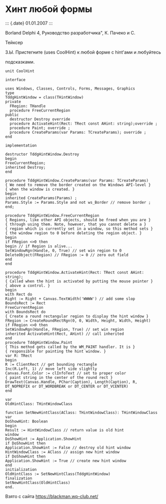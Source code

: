 Хинт любой формы
================

::: {.date}
01.01.2007
:::

Borland Delphi 4, Руководство разработчика\", К. Пачеко и С.

Тейксер

З.Ы. Пристегните (uses CoolHint) к любой форме с hint\'ами и любуйтесь

подсказками.

    unit CoolHint 
     
    interface 
     
    uses Windows, Classes, Controls, Forms, Messages, Graphics 
    type 
    TddgHintWindow = class(THintWindow) 
    private 
      FRegion: THandle 
      procedure FreeCurrentRegion 
    public 
      destructor Destroy override 
      procedure ActivateHint(Rect: TRect const AHint: string);override ;
      procedure Paint; override ;
      procedure CreateParams(var Params: TCreateParams); override ;
    end 
     
    implementation 
     
    destructor TddgHintWindow.Destroy 
    begin 
    FreeCurrentRegion; 
    inherited Destroy; 
    end 
     
    procedure TddgHintWindow.CreateParams(var Params: TCreateParams) 
    { We need to remove the border created on the Windows API-level } 
    { when the window is created. } 
    begin 
    inherited CreateParams(Params) ;
    Params.Style := Params.Style and not ws_Border // remove border ;
    end;
     
    procedure TddgHintWindow.FreeCurrentRegion 
    { Regions, like other API objects, should be freed when you are } 
    { through using them. Note, however, that you cannot delete a } 
    { region which is currently set in a window, so this method sets } 
    { the window region to 0 before deleting the region object. } 
    begin 
    if FRegion <>0 then 
    begin // if Region is alive... 
    SetWindowRgn(Handle, 0, True) // set win region to 0 
    DeleteObject(FRegion) // FRegion := 0 // zero out field 
    end 
    end 
     
    procedure TddgHintWindow.ActivateHint(Rect: TRect const AHint: string); 
    { Called when the hint is activated by putting the mouse pointer } 
    { above a control. } 
    begin 
    with Rect do 
    Right := Right + Canvas.TextWidth('WWWW') // add some slop 
    BoundsRect := Rect 
    FreeCurrentRegion 
    with BoundsRect do 
    { Create a round rectangular region to display the hint window } 
    FRegion := CreateRoundRectRgn(0, 0, Width, Height, Width, Height) 
    if FRegion <>0 then 
    SetWindowRgn(Handle, FRegion, True) // set win region 
    inherited ActivateHint(Rect, AHint) // call inherited 
    end 
    procedure TddgHintWindow.Paint 
    { This method gets called by the WM_PAINT handler. It is } 
    { responsible for painting the hint window. } 
    var R: TRect 
    begin 
    R := ClientRect // get bounding rectangle 
    Inc(R.Left, 1) // move left side slightly 
    Canvas.Font.Color := clInfoText // set to proper color 
    { paint string in the center of the round rect } 
    DrawText(Canvas.Handle, PChar(Caption), Length(Caption), R, 
    DT_NOPREFIX or DT_WORDBREAK or DT_CENTER or DT_VCENTER) 
    end 
     
    var 
    OldHintClass: THintWindowClass 
     
    function SetNewHintClass(AClass: THintWindowClass): THintWindowClass 
    var 
    DoShowHint: Boolean 
    begin 
    Result := HintWindowClass // return value is old hint 
    window 
    DoShowHint := Application.ShowHint 
    if DoShowHint then 
    Application.ShowHint := False // destroy old hint window 
    HintWindowClass := AClass // assign new hint window 
    if DoShowHint then 
    Application.ShowHint := True // create new hint window 
    end 
    initialization 
    OldHintClass := SetNewHintClass(TddgHintWindow) 
    finalization 
    SetNewHintClass(OldHintClass) 
    end.

Взято с сайта <https://blackman.wp-club.net/>
